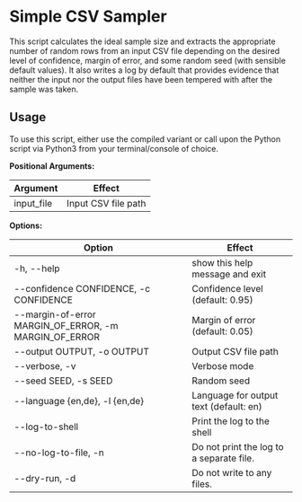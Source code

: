 # Simple CSV Sampler

This script calculates the ideal sample size and extracts the appropriate number of random rows from an input CSV file depending on the desired level of confidence, margin of error, and some random seed (with sensible default values). It also writes a log by default that provides evidence that neither the input nor the output files have been tempered with after the sample was taken.

## Usage

To use this script, either use the compiled variant or call upon the Python script via Python3 from your terminal/console of choice.

**Positional Arguments:**

| Argument   | Effect              |
| ---------- | ------------------- |
| input_file | Input CSV file path |

**Options:**

| Option                                                | Effect                                   |
| ----------------------------------------------------- | ---------------------------------------- |
| -h, --help                                            | show this help message and exit          |
| --confidence CONFIDENCE, -c CONFIDENCE                | Confidence level (default: 0.95)         |
| --margin-of-error MARGIN_OF_ERROR, -m MARGIN_OF_ERROR | Margin of error (default: 0.05)          |
| --output OUTPUT, -o OUTPUT                            | Output CSV file path                     |
| --verbose, -v                                         | Verbose mode                             |
| --seed SEED, -s SEED                                  | Random seed                              |
| --language {en,de}, -l {en,de}                        | Language for output text (default: en)   |
| --log-to-shell                                        | Print the log to the shell               |
| --no-log-to-file, -n                                  | Do not print the log to a separate file. |
| --dry-run, -d                                         | Do not write to any files.               |
